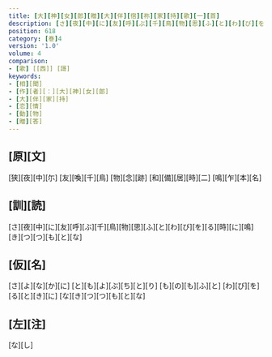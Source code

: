 ```yaml
---
title: [大][神][女][郎][贈][大][伴][宿][祢][家][持][歌][一][首]
description: [さ][夜][中][に][友][呼][ぶ][千][鳥][物][思][ふ][と][わ][び][を][る][時][に][鳴][き][つ][つ][も][と][な]
position: 618
category: [巻]4
version: '1.0'
volume: 4
comparison:
- [歌] [[西]] [謌]
keywords:
- [相][聞]
- [作][者][：][大][神][女][郎]
- [大][伴][家][持]
- [恋][情]
- [動][物]
- [贈][答]
---
```


## [原][文]

[狭][夜][中][尓] [友][喚][千][鳥] [物][念][跡] [和][備][居][時][二] [鳴][乍][本][名]

## [訓][読]

[さ][夜][中][に][友][呼][ぶ][千][鳥][物][思][ふ][と][わ][び][を][る][時][に][鳴][き][つ][つ][も][と][な]

## [仮][名]

[さ][よ][な][か][に] [と][も][よ][ぶ][ち][と][り] [も][の][も][ふ][と] [わ][び][を][る][と][き][に] [な][き][つ][つ][も][と][な]

## [左][注]

[な][し]
